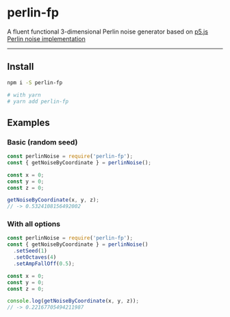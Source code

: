 # perlin-fp

A fluent functional 3-dimensional Perlin noise generator based on [p5.js Perlin noise implementation](https://github.com/processing/p5.js/blob/1.0.0/src/math/noise.js)

---
## Install

```bash
npm i -S perlin-fp

# with yarn
# yarn add perlin-fp
```

## Examples

### Basic (random seed)

```js
const perlinNoise = require('perlin-fp');
const { getNoiseByCoordinate } = perlinNoise();

const x = 0;
const y = 0;
const z = 0;

getNoiseByCoordinate(x, y, z);
// -> 0.5324108156492002
```

### With all options

```js
const perlinNoise = require('perlin-fp');
const { getNoiseByCoordinate } = perlinNoise()
  .setSeed(1)
  .setOctaves(4)
  .setAmpFallOff(0.5);

const x = 0;
const y = 0;
const z = 0;

console.log(getNoiseByCoordinate(x, y, z));
// -> 0.22167705494211987
```

